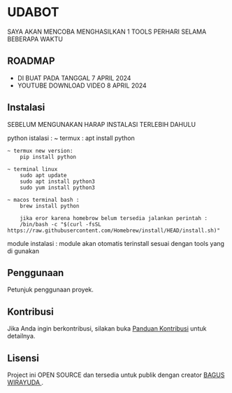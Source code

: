 # UDABOT

SAYA AKAN MENCOBA MENGHASILKAN 1 TOOLS PERHARI SELAMA BEBERAPA WAKTU

## ROADMAP

- DI BUAT PADA TANGGAL 7 APRIL 2024
- YOUTUBE DOWNLOAD VIDEO 8 APRIL 2024


## Instalasi

SEBELUM MENGUNAKAN HARAP INSTALASI TERLEBIH DAHULU

python istalasi :
    ~ termux : 
        apt install python 

    ~ termux new version:
        pip install python

    ~ terminal linux 
        sudo apt update
        sudo apt install python3
        sudo yum install python3

    ~ macos terminal bash :
        brew install python

        jika eror karena homebrow belum tersedia jalankan perintah :
        /bin/bash -c "$(curl -fsSL https://raw.githubusercontent.com/Homebrew/install/HEAD/install.sh)"

module instalasi :
    module akan otomatis terinstall sesuai dengan tools yang di gunakan



## Penggunaan

Petunjuk penggunaan proyek.

## Kontribusi

Jika Anda ingin berkontribusi, silakan buka [Panduan Kontribusi](https://github.com/baguswry2001/udabot) untuk detailnya.

## Lisensi

Project ini OPEN SOURCE  dan tersedia untuk publik dengan creator [ BAGUS WIRAYUDA ](t.me/baguswry101101).
